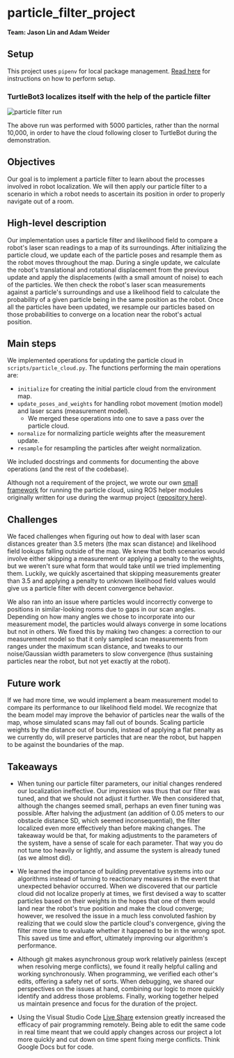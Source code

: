 # particle_filter_project

**Team: Jason Lin and Adam Weider**

## Setup

This project uses `pipenv` for local package management. [Read here](docs/SETUP.md)
for instructions on how to perform setup.

### TurtleBot3 localizes itself with the help of the particle filter

![particle filter run](media/particle_filter.gif)

The above run was performed with 5000 particles, rather than the normal
10,000, in order to have the cloud following closer to TurtleBot during the
demonstration.

## Objectives

Our goal is to implement a particle filter to learn about the processes involved
in robot localization. We will then apply our particle filter to a scenario in
which a robot needs to ascertain its position in order to properly navigate out
of a room.

## High-level description

Our implementation uses a particle filter and likelihood field to compare a robot's
laser scan readings to a map of its surroundings. After initializing the particle
cloud, we update each of the particle poses and resample them as the robot moves
throughout the map. During a single update, we calculate the robot's translational
and rotational displacement from the previous update and apply the displacements
(with a small amount of noise) to each of the particles. We then check the robot's
laser scan measurements against a particle's surroundings and use a likelihood
field to calculate the probability of a given particle being in the same position
as the robot. Once all the particles have been updated, we resample our particles
based on those probabilities to converge on a location near the robot's actual
position.

## Main steps

We implemented operations for updating the particle cloud in
`scripts/particle_cloud.py`. The functions performing the main operations are:

- `initialize` for creating the initial particle cloud from the environment map.
- `update_poses_and_weights` for handling robot movement (motion model) and laser
scans (measurement model).
  - We merged these operations into one to save a pass over the particle cloud.
- `normalize` for normalizing particle weights after the measurement update.
- `resample` for resampling the particles after weight normalization.

We included docstrings and comments for documenting the above operations (and
the rest of the codebase).

Although not a requirement of the project, we wrote our own
[small framework](scripts/particle_filter.py) for running the particle cloud,
using ROS helper modules originally written for use during the warmup project
([repository here](https://github.com/AHW214/rospy-util)).

## Challenges

We faced challenges when figuring out how to deal with laser scan distances greater
than 3.5 meters (the max scan distance) and likelihood field lookups falling outside
of the map. We knew that both scenarios would involve either skipping a measurement
or applying a penalty to the weights, but we weren't sure what form that would
take until we tried implementing them. Luckily, we quickly ascertained that skipping
measurements greater than 3.5 and applying a penalty to unknown likelihood field
values would give us a particle filter with decent convergence behavior.

We also ran into an issue where particles would incorrectly converge to positions
in similar-looking rooms due to gaps in our scan angles. Depending on how many
angles we chose to incorporate into our measurement model, the particles would
always converge in some locations but not in others. We fixed this by making two
changes: a correction to our measurement model so that it only sampled scan
measurements from ranges under the maximum scan distance, and tweaks to our
noise/Gaussian width parameters to slow convergence (thus sustaining particles
near the robot, but not yet exactly at the robot).

## Future work

If we had more time, we would implement a beam measurement model to compare its
performance to our likelihood field model. We recognize that the beam model may
improve the behavior of particles near the walls of the map, whose simulated scans
may fall out of bounds. Scaling particle weights by the distance out of bounds,
instead of applying a flat penalty as we currently do, will preserve particles
that are near the robot, but happen to be against the boundaries of the map.

## Takeaways

- When tuning our particle filter parameters, our initial changes rendered our
localization ineffective. Our impression was thus that our filter was tuned, and
that we should not adjust it further. We then considered that, although the changes
seemed small, perhaps an even finer tuning was possible. After halving the
adjustment (an addition of 0.05 meters to our obstacle distance SD, which seemed
inconsequential), the filter localized even more effectively than before making
changes. The takeaway would be that, for making adjustments to the parameters of
the system, have a sense of scale for each parameter. That way you do not tune
too heavily or lightly, and assume the system is already tuned (as we almost did).

- We learned the importance of building preventative systems into our algorithms
instead of turning to reactionary measures in the event that unexpected behavior
occurred. When we discovered that our particle cloud did not localize properly
at times, we first devised a way to scatter particles based on their weights in
the hopes that one of them would land near the robot's true position and make
the cloud converge; however, we resolved the issue in a much less convoluted
fashion by realizing that we could slow the particle cloud's convergence, giving
the filter more time to evaluate whether it happened to be in the wrong spot. This
saved us time and effort, ultimately improving our algorithm's performance.

- Although git makes asynchronous group work relatively painless (except when
resolving merge conflicts), we found it really helpful calling and working
synchronously. When programming, we verified each other's edits, offering a safety
net of sorts. When debugging, we shared our perspectives on the issues at hand,
combining our logic to more quickly identify and address those problems. Finally,
working together helped us maintain presence and focus for the duration of the
project.

- Using the Visual Studio Code [Live Share](https://code.visualstudio.com/learn/collaboration/live-share)
extension greatly increased the efficacy of pair programming remotely. Being able
to edit the same code in real time meant that we could apply changes across our
project a lot more quickly and cut down on time spent fixing merge conflicts. Think
Google Docs but for code.
